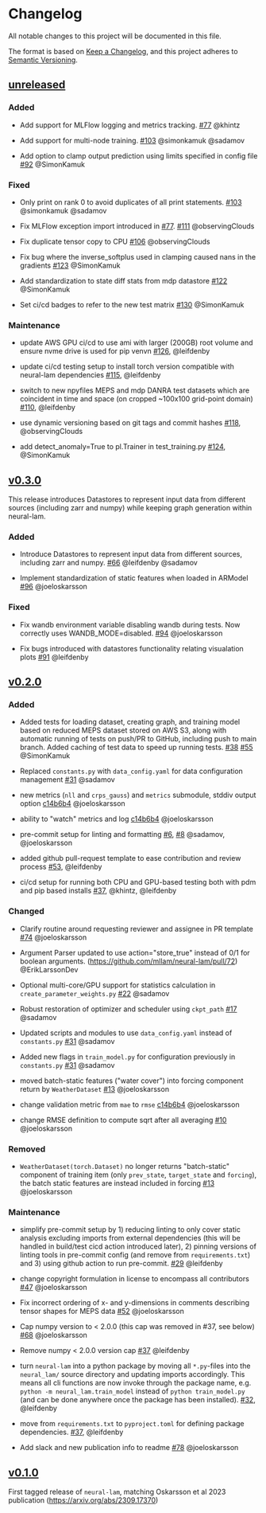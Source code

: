 # Changelog

All notable changes to this project will be documented in this file.

The format is based on [Keep a Changelog](https://keepachangelog.com/en/1.1.0/),
and this project adheres to [Semantic Versioning](https://semver.org/spec/v2.0.0.html).

## [unreleased](https://github.com/mllam/neural-lam/compare/v0.3.0...HEAD)

### Added

- Add support for MLFlow logging and metrics tracking. [\#77](https://github.com/mllam/neural-lam/pull/77)
  @khintz

- Add support for multi-node training.
[\#103](https://github.com/mllam/neural-lam/pull/103) @simonkamuk @sadamov

- Add option to clamp output prediction using limits specified in config file [\#92](https://github.com/mllam/neural-lam/pull/92) @SimonKamuk

### Fixed
- Only print on rank 0 to avoid duplicates of all print statements.
[\#103](https://github.com/mllam/neural-lam/pull/103) @simonkamuk @sadamov

- Fix MLFlow exception import introduced in [\#77](https://github.com/mllam/neural-lam/pull/77).
  [\#111](https://github.com/mllam/neural-lam/pull/111)
  @observingClouds

- Fix duplicate tensor copy to CPU [\#106](https://github.com/mllam/neural-lam/pull/106) @observingClouds

- Fix bug where the inverse_softplus used in clamping caused nans in the gradients [\#123](https://github.com/mllam/neural-lam/pull/123) @SimonKamuk

- Add standardization to state diff stats from mdp datastore [\#122](https://github.com/mllam/neural-lam/pull/122) @SimonKamuk

- Set ci/cd badges to refer to the new test matrix [\#130](https://github.com/mllam/neural-lam/pull/130) @SimonKamuk

### Maintenance
- update AWS GPU ci/cd to use ami with larger (200GB) root volume and ensure
  nvme drive is used for pip venvn
  [\#126](https://github.com/mllam/neural-lam/pull/126), @leifdenby

- update ci/cd testing setup to install torch version compatible with neural-lam
  dependencies [\#115](https://github.com/mllam/neural-lam/pull/115), @leifdenby

- switch to new npyfiles MEPS and mdp DANRA test datasets which are coincident
  in time and space (on cropped ~100x100 grid-point domain)
  [\#110](https://github.com/mllam/neural-lam/pull/110), @leifdenby

- use dynamic versioning based on git tags and commit hashes
  [\#118](https://github.com/mllam/neural-lam/pull/118), @observingClouds

 - add detect_anomaly=True to pl.Trainer in test_training.py [\#124](https://github.com/mllam/neural-lam/pull/124), @SimonKamuk

## [v0.3.0](https://github.com/mllam/neural-lam/releases/tag/v0.3.0)

This release introduces Datastores to represent input data from different sources (including zarr and numpy) while keeping graph generation within neural-lam.

### Added

- Introduce Datastores to represent input data from different sources, including zarr and numpy.
  [\#66](https://github.com/mllam/neural-lam/pull/66)
 @leifdenby @sadamov

- Implement standardization of static features when loaded in ARModel [\#96](https://github.com/mllam/neural-lam/pull/96) @joeloskarsson

### Fixed

- Fix wandb environment variable disabling wandb during tests. Now correctly uses WANDB_MODE=disabled. [\#94](https://github.com/mllam/neural-lam/pull/94) @joeloskarsson

- Fix bugs introduced with datastores functionality relating visualation plots [\#91](https://github.com/mllam/neural-lam/pull/91) @leifdenby

## [v0.2.0](https://github.com/mllam/neural-lam/releases/tag/v0.2.0)

### Added
- Added tests for loading dataset, creating graph, and training model based on reduced MEPS dataset stored on AWS S3, along with automatic running of tests on push/PR to GitHub, including push to main branch. Added caching of test data to speed up running tests.
  [\#38](https://github.com/mllam/neural-lam/pull/38) [\#55](https://github.com/mllam/neural-lam/pull/55)
  @SimonKamuk

- Replaced `constants.py` with `data_config.yaml` for data configuration management
  [\#31](https://github.com/mllam/neural-lam/pull/31)
  @sadamov

- new metrics (`nll` and `crps_gauss`) and `metrics` submodule, stddiv output option
  [c14b6b4](https://github.com/mllam/neural-lam/commit/c14b6b4323e6b56f1f18632b6ca8b0d65c3ce36a)
  @joeloskarsson

- ability to "watch" metrics and log
  [c14b6b4](https://github.com/mllam/neural-lam/commit/c14b6b4323e6b56f1f18632b6ca8b0d65c3ce36a)
  @joeloskarsson

- pre-commit setup for linting and formatting
  [\#6](https://github.com/mllam/neural-lam/pull/6), [\#8](https://github.com/mllam/neural-lam/pull/8)
  @sadamov, @joeloskarsson

- added github pull-request template to ease contribution and review process
  [\#53](https://github.com/mllam/neural-lam/pull/53), @leifdenby

- ci/cd setup for running both CPU and GPU-based testing both with pdm and pip based installs [\#37](https://github.com/mllam/neural-lam/pull/37), @khintz, @leifdenby

### Changed

- Clarify routine around requesting reviewer and assignee in PR template
  [\#74](https://github.com/mllam/neural-lam/pull/74)
  @joeloskarsson

- Argument Parser updated to use action="store_true" instead of 0/1 for boolean arguments.
  (https://github.com/mllam/neural-lam/pull/72)
  @ErikLarssonDev

-  Optional multi-core/GPU support for statistics calculation in `create_parameter_weights.py`
  [\#22](https://github.com/mllam/neural-lam/pull/22)
  @sadamov

- Robust restoration of optimizer and scheduler using `ckpt_path`
  [\#17](https://github.com/mllam/neural-lam/pull/17)
  @sadamov

- Updated scripts and modules to use `data_config.yaml` instead of `constants.py`
  [\#31](https://github.com/mllam/neural-lam/pull/31)
  @sadamov

- Added new flags in `train_model.py` for configuration previously in `constants.py`
  [\#31](https://github.com/mllam/neural-lam/pull/31)
  @sadamov

- moved batch-static features ("water cover") into forcing component return by `WeatherDataset`
  [\#13](https://github.com/mllam/neural-lam/pull/13)
  @joeloskarsson

- change validation metric from `mae` to `rmse`
  [c14b6b4](https://github.com/mllam/neural-lam/commit/c14b6b4323e6b56f1f18632b6ca8b0d65c3ce36a)
  @joeloskarsson

- change RMSE definition to compute sqrt after all averaging
  [\#10](https://github.com/mllam/neural-lam/pull/10)
  @joeloskarsson

### Removed

- `WeatherDataset(torch.Dataset)` no longer returns "batch-static" component of
  training item (only `prev_state`, `target_state` and `forcing`), the batch static features are
  instead included in forcing
  [\#13](https://github.com/mllam/neural-lam/pull/13)
  @joeloskarsson

### Maintenance

- simplify pre-commit setup by 1) reducing linting to only cover static
  analysis excluding imports from external dependencies (this will be handled
  in build/test cicd action introduced later), 2) pinning versions of linting
  tools in pre-commit config (and remove from `requirements.txt`) and 3) using
  github action to run pre-commit.
  [\#29](https://github.com/mllam/neural-lam/pull/29)
  @leifdenby

- change copyright formulation in license to encompass all contributors
  [\#47](https://github.com/mllam/neural-lam/pull/47)
  @joeloskarsson

- Fix incorrect ordering of x- and y-dimensions in comments describing tensor
  shapes for MEPS data
  [\#52](https://github.com/mllam/neural-lam/pull/52)
  @joeloskarsson

- Cap numpy version to < 2.0.0 (this cap was removed in #37, see below)
  [\#68](https://github.com/mllam/neural-lam/pull/68)
  @joeloskarsson

- Remove numpy < 2.0.0 version cap
  [\#37](https://github.com/mllam/neural-lam/pull/37)
  @leifdenby

- turn `neural-lam` into a python package by moving all `*.py`-files into the
  `neural_lam/` source directory and updating imports accordingly. This means
  all cli functions are now invoke through the package name, e.g. `python -m
  neural_lam.train_model` instead of `python train_model.py` (and can be done
  anywhere once the package has been installed).
  [\#32](https://github.com/mllam/neural-lam/pull/32), @leifdenby

- move from `requirements.txt` to `pyproject.toml` for defining package dependencies.
  [\#37](https://github.com/mllam/neural-lam/pull/37), @leifdenby

- Add slack and new publication info to readme
  [\#78](https://github.com/mllam/neural-lam/pull/78)
  @joeloskarsson

## [v0.1.0](https://github.com/mllam/neural-lam/releases/tag/v0.1.0)

First tagged release of `neural-lam`, matching Oskarsson et al 2023 publication
(<https://arxiv.org/abs/2309.17370>)

